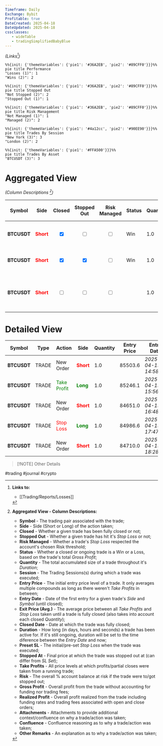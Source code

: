 ```yaml
---
Timeframe: Daily
Exchange: Bybit
Profitable: true
DateCreated: 2025-04-18
DateUpdated: 2025-04-18
cssclasses: 
   - wideTable
   - tradingSimplifiedBabyBlue
---
```


_(Links[^1])_
```mermaid
%%{init: {'themeVariables': {'pie1': '#36A2EB', 'pie2': '#89CFF0'}}}%%
pie title Performance
"Losses (1)": 1
"Wins (2)": 2
```

```mermaid
%%{init: {'themeVariables': {'pie1': '#36A2EB', 'pie2': '#89CFF0'}}}%%
pie title Stopped Out
"Not Stopped (2)": 2
"Stopped Out (1)": 1
```

```mermaid
%%{init: {'themeVariables': {'pie1': '#36A2EB', 'pie2': '#89CFF0'}}}%%
pie title Risk Management
"Not Managed (1)": 1
"Managed (2)": 2
```

```mermaid
%%{init: {'themeVariables': {'pie1': '#4a12cc', 'pie2': '#90EE90'}}}%%
pie title Trades By Session
"New York (3)": 3
"London (2)": 2
```

```mermaid
%%{init: {'themeVariables': {'pie1': '#FFA500'}}}%%
pie title Trades By Asset
"BTCUSDT (3)": 3
```

# Aggregated View
_(Column Descriptions [^2])_

| Symbol      | Side                                                      | Closed                                           | Stopped Out                                      | Risk Managed                             | Status                           | Quantity | Session                                                                        | Entry Price | Entry Date            | Exit Price (Avg.) | Closed Date           | Duration                                     | Preset SL                             | Stopped At | Take Profits                          | Risk                                    | Gross Profit                              | Realized Profit                           | Attachments | Confluence | Other Remarks |
| ----------- | --------------------------------------------------------- | ------------------------------------------------ | ------------------------------------------------ | ---------------------------------------- | -------------------------------- | -------- | ------------------------------------------------------------------------------ | ----------- | --------------------- | ----------------- | --------------------- | -------------------------------------------- | ------------------------------------- | ---------- | ------------------------------------- | --------------------------------------- | ----------------------------------------- | ----------------------------------------- | ----------- | ---------- | ------------- |
| **BTCUSDT** | <span style="color: red; font-weight: bold;">Short<span/> | <center><input type="checkbox" checked><center/> | <center><input type="checkbox"><center/>         | <center><input type="checkbox"><center/> | <span class="tag-win">Win</span> | 1.0      | <span class="tag-session-ldn">LDN</span><span class="tag-session-ny">NY</span> | 85503.6     | _2025-04-15 14:58:41_ | 85246.1           | _2025-04-15 15:56:22_ | *57 minutes and 41 seconds*                  | 85780                                 | None       | 85246.1                               | <span style="color: green;">1.0%<span/> | <span style="color: green;">+260.0<span/> | <span style="color: green;">+228<span/>   | <NA>        | <NA>       | <NA>          |
| **BTCUSDT** | <span style="color: red; font-weight: bold;">Short<span/> | <center><input type="checkbox" checked><center/> | <center><input type="checkbox" checked><center/> | <center><input type="checkbox"><center/> | <span class="tag-win">Win</span> | 1.0      | <span class="tag-session-ldn">LDN</span><span class="tag-session-ny">NY</span> | 84651.0     | _2025-04-15 16:48:53_ | 84078.6           | _2025-04-15 17:47:49_ | *58 minutes and 56 seconds*                  | 85100                                 | 84986.6    | <span style="color: red;">None<span/> | <span style="color: green;">2.0%<span/> | <span style="color: green;">+596.5<span/> | <span style="color: green;">+538.6<span/> | <NA>        | <NA>       | <NA>          |
| **BTCUSDT** | <span style="color: red; font-weight: bold;">Short<span/> | <center><input type="checkbox"><center/>         | <center><input type="checkbox"><center/>         | <center><input type="checkbox"><center/> |                                  | 1.0      | <span class="tag-session-ny">NY</span>                                         | 84710.0     | _2025-04-15 18:28:09_ |                   |                       | *2 days, 23 hours, 3 minutes and 42 seconds* | <span style="color: red;">None<span/> | None       | <span style="color: red;">None<span/> |                                         | 0.0                                       | <span style="color: red;">-28.0<span/>    | <NA>        | <NA>       | <NA>          |

# Detailed View


| Symbol      | Type  | Action                                         | Side                                                       | Quantity | Entry Price | Entry Date            | Gross Profit                              | Realized Profit                           | Wallet Balance | ROI(%)                                    | Confluence | Other Remarks |
| ----------- | ----- | ---------------------------------------------- | ---------------------------------------------------------- | -------- | ----------- | --------------------- | ----------------------------------------- | ----------------------------------------- | -------------- | ----------------------------------------- | ---------- | ------------- |
| **BTCUSDT** | TRADE | New Order                                      | <span style="color: red; font-weight: bold;">Short<span/>  | 1.0      | 85503.6     | _2025-04-15 14:58:41_ | 0.0                                       | <span style="color: red;">-28<span/>      | 10000          | <span style="color: red;">-0.28%<span/>   | <NA>       | <NA>          |
| **BTCUSDT** | TRADE | <span style="color: green;">Take Profit<span/> | <span style="color: green; font-weight: bold;">Long<span/> | 1.0      | 85246.1     | _2025-04-15 15:56:22_ | <span style="color: green;">+260.0<span/> | <span style="color: green;">+228<span/>   | 10228          | <span style="color: green;">+2.2%<span/>  | <NA>       | <NA>          |
| **BTCUSDT** | TRADE | New Order                                      | <span style="color: red; font-weight: bold;">Short<span/>  | 1.0      | 84651.0     | _2025-04-15 16:48:53_ | 0.0                                       | <span style="color: red;">-30<span/>      | 10198          | <span style="color: red;">-0.29%<span/>   | <NA>       | <NA>          |
| **BTCUSDT** | TRADE | <span style="color: red;">Stop Loss<span/>     | <span style="color: green; font-weight: bold;">Long<span/> | 1.0      | 84986.6     | _2025-04-15 17:47:49_ | <span style="color: green;">+596.5<span/> | <span style="color: green;">+538.6<span/> | 10736.6        | <span style="color: green;">+3.96%<span/> | <NA>       | <NA>          |
| **BTCUSDT** | TRADE | New Order                                      | <span style="color: red; font-weight: bold;">Short<span/>  | 1.0      | 84710.0     | _2025-04-15 18:28:09_ | 0.0                                       | <span style="color: red;">-29<span/>      | 10707.6        | <span style="color: red;">-0.28%<span/>   | <NA>       | <NA>          |


> [!NOTE] Other Details

#trading
#journal
#crypto

[^1]: **Links to:**
    - [[Trading/Reports/Losses]]

[^2]: **Aggregated View - Column Descriptions:**
    - **Symbol** - The trading pair associated with the trade;
    - **Side** - Side (Short or Long) of the action taken;
    - **Closed** - Whether a given trade has been fully closed or not;
    - **Stopped Out** - Whether a given trade has hit it's _Stop Loss_ or not;
    - **Risk Managed** - Whether a trade's _Stop Loss_ respected the account's chosen Risk threshold;
    - **Status** - Whether a closed or ongoing trade is a Win or a Loss, based on the trade's total _Gross Profit_;
    - **Quantity** - The total accumulated size of a trade throughout it's _Duration_;
    - **Session** - The Trading Sessions(s) during which a trade was executed;
    - **Entry Price** -  The initial entry price level of a trade. It only averages multiple compounds as long as there weren't _Take Profits_ in between;
    - **Entry Date** - Date of the first entry for a given trade's _Side_ and _Symbol_ (until closed);
    - **Exit Price (Avg.)** - The average price between all _Take Profits_ and _Stop Loss_ taken until a trade is fully closed (also takes into account each closed _Quantity_);
    - **Closed Date** - Date at which the trade was fully closed;
    - **Duration** - How long (in days, hours and seconds) a trade has been active for. If it's still ongoing, duration will be set to the time diference between the _Entry Date_ and now;
    - **Preset SL** - The initial/pre-set _Stop Loss_ when the trade was executed;
    - **Stopped At** - Final price at which the trade was stopped out at (can differ from _SL Set_);
    - **Take Profits** - All price levels at which profits/partial closes were taken from a running trade;
    - **Risk** - The overall % account balance at risk if the trade were to/got stopped out;
    - **Gross Profit** - Overall profit from the trade without accounting for funding nor trading fees;
    - **Realized Profit** - Overall profit realized from the trade including funding rates and trading fees associated with open and close orders;
    - **Attachments** - Attachments to provide additional context/confluence on why a trade/action was taken;
    - **Confluence** - Confluence reasoning as to why a trade/action was taken;
    - **Other Remarks** - An explanation as to why a trade/action was taken;
